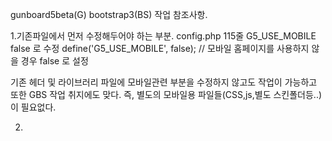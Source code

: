 gunboard5beta(G) bootstrap3(BS) 작업 참조사항. 

1.기존파일에서 먼저 수정해두어야 하는 부분.
config.php 115줄 G5_USE_MOBILE false 로 수정
define('G5_USE_MOBILE', false); // 모바일 홈페이지를 사용하지 않을 경우 false 로 설정

기존 헤더 및 라이브러리 파일에 모바일관련 부분을 수정하지 않고도 작업이 가능하고 또한 GBS 작업 취지에도 맞다.
즉, 별도의 모바일용 파일들(CSS,js,별도 스킨폴더등..)이 필요없다.

2.
